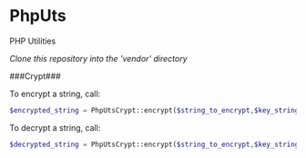 # PhpUts #
PHP Utilities

*Clone this repository into the 'vendor' directory*

###Crypt###

To encrypt a string, call:

```php
$encrypted_string = PhpUtsCrypt::encrypt($string_to_encrypt,$key_string);
```

To decrypt a string, call:

```php
$decrypted_string = PhpUtsCrypt::encrypt($string_to_encrypt,$key_string);
```
